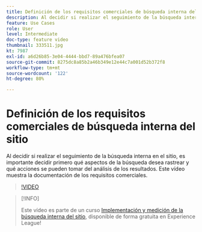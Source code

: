 ```yaml
---
title: Definición de los requisitos comerciales de búsqueda interna del sitio
description: Al decidir si realizar el seguimiento de la búsqueda interna en el sitio, es importante decidir primero qué aspectos de la búsqueda desea rastrear y qué acciones se pueden tomar del análisis de los resultados. Este vídeo muestra la documentación de los requisitos comerciales.
feature: Use Cases
role: User
level: Intermediate
doc-type: feature video
thumbnail: 333511.jpg
kt: 7987
exl-id: a6d26b85-3e04-4444-bbd7-89a476bfea07
source-git-commit: 8275dc8a85b2a46b349e12e44c7a001d52b372f8
workflow-type: tm+mt
source-wordcount: '122'
ht-degree: 80%

---
```


# Definición de los requisitos comerciales de búsqueda interna del sitio

Al decidir si realizar el seguimiento de la búsqueda interna en el sitio, es importante decidir primero qué aspectos de la búsqueda desea rastrear y qué acciones se pueden tomar del análisis de los resultados. Este vídeo muestra la documentación de los requisitos comerciales.

>[!VIDEO](https://video.tv.adobe.com/v/333511/?quality=12&learn=on)

>[!INFO]
>
> Este vídeo es parte de un curso [Implementación y medición de la búsqueda interna del sitio](https://experienceleague.adobe.com/?recommended=Analytics-U-1-2021.1.search), disponible de forma gratuita en Experience League!
